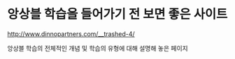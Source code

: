 # 앙상블 학습을 들어가기 전 보면 좋은 사이트

http://www.dinnopartners.com/__trashed-4/

앙상블 학습의 전체적인 개념 및 학습의 유형에 대해 설명해 놓은 페이지
